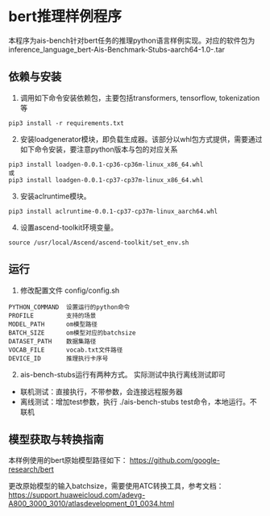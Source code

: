 # bert推理样例程序
本程序为ais-bench针对bert任务的推理python语言样例实现。对应的软件包为inference_language_bert-Ais-Benchmark-Stubs-aarch64-1.0-.tar

## 依赖与安装
1. 调用如下命令安装依赖包，主要包括transformers, tensorflow, tokenization等
```
pip3 install -r requirements.txt
```
2. 安装loadgenerator模块，即负载生成器。该部分以whl包方式提供，需要通过如下命令安装，要注意python版本与包的对应关系
```
pip3 install loadgen-0.0.1-cp36-cp36m-linux_x86_64.whl
或
pip3 install loadgen-0.0.1-cp37-cp37m-linux_x86_64.whl
```
3. 安装aclruntime模块。
```
pip3 install aclruntime-0.0.1-cp37-cp37m-linux_aarch64.whl
```
4. 设置ascend-toolkit环境变量。
```
source /usr/local/Ascend/ascend-toolkit/set_env.sh
```
## 运行
1. 修改配置文件 config/config.sh

```
PYTHON_COMMAND  设置运行的python命令
PROFILE         支持的场景
MODEL_PATH      om模型路径
BATCH_SIZE      om模型对应的batchsize
DATASET_PATH    数据集路径
VOCAB_FILE      vocab.txt文件路径
DEVICE_ID       推理执行卡序号
```

2. ais-bench-stubs运行有两种方式。 实际测试中执行离线测试即可

+ 联机测试：直接执行，不带参数，会连接远程服务器
+ 离线测试：增加test参数，执行 ./ais-bench-stubs test命令，本地运行。不联机

## 模型获取与转换指南
本样例使用的bert原始模型路径如下：
https://github.com/google-research/bert

更改原始模型的输入batchsize，需要使用ATC转换工具，参考文档：
https://support.huaweicloud.com/adevg-A800_3000_3010/atlasdevelopment_01_0034.html
